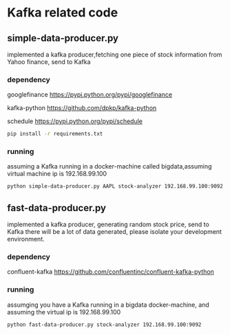 # Kafka related code

## simple-data-producer.py
implemented a kafka producer,fetching one piece of stock information from Yahoo finance, send to Kafka

### dependency
googlefinance   https://pypi.python.org/pypi/googlefinance

kafka-python    https://github.com/dpkp/kafka-python

schedule        https://pypi.python.org/pypi/schedule

```sh
pip install -r requirements.txt
```

### running
assuming a Kafka running in a docker-machine called bigdata,assuming virtual machine ip is 192.168.99.100
```sh
python simple-data-producer.py AAPL stock-analyzer 192.168.99.100:9092
```


## fast-data-producer.py
implemented a kafka producer, generating random stock price, send to Kafka
there will be a lot of data generated, please isolate your development environment.
### dependency
confluent-kafka https://github.com/confluentinc/confluent-kafka-python

### running
assumging you have a Kafka running in a bigdata docker-machine, and assuming the virtual ip is 192.168.99.100
```sh
python fast-data-producer.py stock-analyzer 192.168.99.100:9092
```
